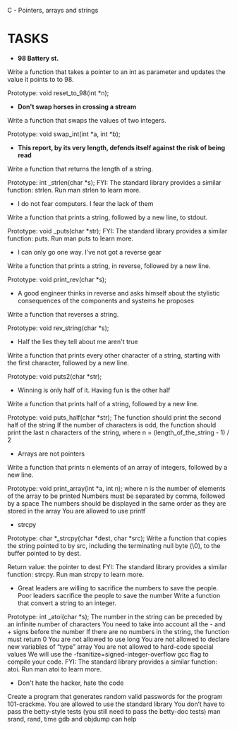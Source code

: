 C - Pointers, arrays and strings

# TASKS

* **98 Battery st.**

Write a function that takes a pointer to an int as parameter and updates the value it points to to 98.

Prototype: void reset_to_98(int *n);

* **Don't swap horses in crossing a stream**

Write a function that swaps the values of two integers.

Prototype: void swap_int(int *a, int *b);

* **This report, by its very length, defends itself against the risk of being read**

Write a function that returns the length of a string.

Prototype: int _strlen(char *s); FYI: The standard library provides a similar function: strlen. Run man strlen to learn more.

* I do not fear computers. I fear the lack of them

Write a function that prints a string, followed by a new line, to stdout.

Prototype: void _puts(char *str); FYI: The standard library provides a similar function: puts. Run man puts to learn more.

* I can only go one way. I've not got a reverse gear

Write a function that prints a string, in reverse, followed by a new line.

Prototype: void print_rev(char *s);

*  A good engineer thinks in reverse and asks himself about the stylistic consequences of the components and systems he proposes

Write a function that reverses a string.

Prototype: void rev_string(char *s);

* Half the lies they tell about me aren't true

Write a function that prints every other character of a string, starting with the first character, followed by a new line.

Prototype: void puts2(char *str);

* Winning is only half of it. Having fun is the other half

Write a function that prints half of a string, followed by a new line.

Prototype: void puts_half(char *str); The function should print the second half of the string If the number of characters is odd, the function should print the last n characters of the string, where n = (length_of_the_string - 1) / 2

* Arrays are not pointers

Write a function that prints n elements of an array of integers, followed by a new line.

Prototype: void print_array(int *a, int n); where n is the number of elements of the array to be printed Numbers must be separated by comma, followed by a space The numbers should be displayed in the same order as they are stored in the array You are allowed to use printf
* strcpy

Prototype: char *_strcpy(char *dest, char *src); Write a function that copies the string pointed to by src, including the terminating null byte (\0), to the buffer pointed to by dest.

Return value: the pointer to dest FYI: The standard library provides a similar function: strcpy. Run man strcpy to learn more.

* Great leaders are willing to sacrifice the numbers to save the people. Poor leaders sacrifice the people to save the number Write a function that convert a string to an integer.

Prototype: int _atoi(char *s); The number in the string can be preceded by an infinite number of characters You need to take into account all the - and + signs before the number If there are no numbers in the string, the function must return 0 You are not allowed to use long You are not allowed to declare new variables of “type” array You are not allowed to hard-code special values We will use the -fsanitize=signed-integer-overflow gcc flag to compile your code. FYI: The standard library provides a similar function: atoi. Run man atoi to learn more.

* Don't hate the hacker, hate the code

Create a program that generates random valid passwords for the program 101-crackme.
You are allowed to use the standard library You don’t have to pass the betty-style tests (you still need to pass the betty-doc tests) man srand, rand, time gdb and objdump can help
